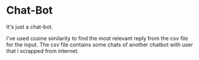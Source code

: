 # Chat-Bot
It's just a chat-bot.

I've used cosine similarity to find the most relevant reply from the csv file for the input.
The csv file contains some chats of another chatbot with user that i scrapped from internet.
